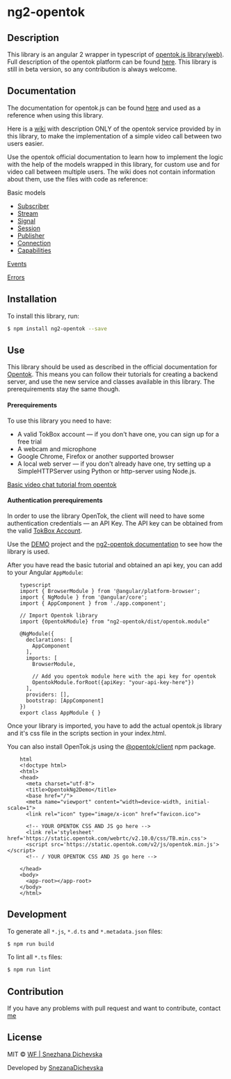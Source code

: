 # ng2-opentok

## Description

This library is an angular 2 wrapper in typescript of [opentok.js library(web)](https://tokbox.com/developer/sdks/js/). Full description of the opentok platform can be found [here](https://tokbox.com/developer/guides/basics/).
This library is still in beta version, so any contribution is always welcome.

## Documentation

The documentation for opentok.js can be found [here](https://tokbox.com/developer/sdks/js) and used as a reference when using this library.

Here is a [wiki](https://github.com/webfactorymk/ng2-opentok/wiki/Opentok-service) with description ONLY of the opentok service provided by in this library, to make the implementation of a simple video call between two users easier.

Use the opentok official documentation to learn how to implement the logic with the help of the models wrapped in this library, for custom use and for video call between multiple users. The wiki does not contain information about them, use the files with code as reference:

Basic models
* [Subscriber](https://github.com/webfactorymk/ng2-opentok/blob/master/src/models/subscriber.model.ts)
* [Stream](https://github.com/webfactorymk/ng2-opentok/blob/master/src/models/stream.model.ts)
* [Signal](https://github.com/webfactorymk/ng2-opentok/blob/master/src/models/signal.model.ts)
* [Session](https://github.com/webfactorymk/ng2-opentok/blob/master/src/models/session.model.ts)
* [Publisher](https://github.com/webfactorymk/ng2-opentok/blob/master/src/models/publisher.model.ts)
* [Connection](https://github.com/webfactorymk/ng2-opentok/blob/master/src/models/connection.model.ts)
* [Capabilities](https://github.com/webfactorymk/ng2-opentok/blob/master/src/models/capabilities.model.ts)

[Events](https://github.com/webfactorymk/ng2-opentok/tree/master/src/models/events)

[Errors](https://github.com/webfactorymk/ng2-opentok/blob/master/src/models/error.constants.ts)


## Installation
To install this library, run:

```bash
$ npm install ng2-opentok --save
```
## Use
This library should be used as described in the official documentation for [Opentok](). This means you can follow their tutorials for creating a backend server, and use the new service and classes available in this library. The prerequirements stay the same though.

#### Prerequirements
To use this library you need to have:
* A valid TokBox account — if you don't have one, you can sign up for a free trial
* A webcam and microphone
* Google Chrome, Firefox or another supported browser
* A local web server — if you don't already have one, try setting up a SimpleHTTPServer using Python or http-server using Node.js.

[Basic video chat tutorial from opentok](https://tokbox.com/developer/tutorials/web/basic-video-chat/)


#### Authentication prerequirements
In order to use the library OpenTok, the client will need to have some authentication credentials — an API Key.
The API key can be obtained from the valid [TokBox Account](https://id.tokbox.com/login?response_type=code&redirect_uri=https%3A%2F%2Ftokbox.com%2Faccount%2Fauth%2Fprovider%2Fcallback&state=eyJyZWRpcmVjdCI6Ii8ifQ%3D%3D&client_id=acountportalprod).

Use the [DEMO](https://github.com/webfactorymk/ng2-opentok-demo) project and the [ng2-opentok documentation](https://github.com/webfactorymk/ng2-opentok/wiki/Opentok-service) to see how the library is used.

After you have read the basic tutorial and obtained an api key, you can add to your Angular `AppModule`:

        typescript
        import { BrowserModule } from '@angular/platform-browser';
        import { NgModule } from '@angular/core';
        import { AppComponent } from './app.component';

        // Import Opentok library
        import {OpentokModule} from "ng2-opentok/dist/opentok.module"

        @NgModule({
          declarations: [
            AppComponent
          ],
          imports: [
            BrowserModule,

            // Add you opentok module here with the api key for opentok
            OpentokModule.forRoot({apiKey: "your-api-key-here"})
          ],
          providers: [],
          bootstrap: [AppComponent]
        })
        export class AppModule { }
        

Once your library is imported, you have to add the actual opentok.js library and it's css file in the scripts section in your index.html.

You can also install OpenTok.js using the [@opentok/client](https://www.npmjs.com/package/@opentok/client) npm package.

        html
        <!doctype html>
        <html>
        <head>
          <meta charset="utf-8">
          <title>OpentokNg2Demo</title>
          <base href="/">
          <meta name="viewport" content="width=device-width, initial-scale=1">
          <link rel="icon" type="image/x-icon" href="favicon.ico">

          <!-- YOUR OPENTOK CSS AND JS go here -->
          <link rel='stylesheet' href='https://static.opentok.com/webrtc/v2.10.0/css/TB.min.css'>
          <script src='https://static.opentok.com/v2/js/opentok.min.js'></script>
          <!-- / YOUR OPENTOK CSS AND JS go here -->

        </head>
        <body>
          <app-root></app-root>
        </body>
        </html>
        

## Development

To generate all `*.js`, `*.d.ts` and `*.metadata.json` files:

```bash
$ npm run build
```

To lint all `*.ts` files:

```bash
$ npm run lint
```


## Contribution
If you have any problems with pull request and want to contribute, contact [me](mailto:snezhana.dichevska@webfactory.mk)


## License

MIT © [WF | Snezhana Dichevska](mailto:snezhana.dichevska@webfactory.mk)

Developed by [SnezanaDichevska](https://github.com/SnezanaDichevska) 
